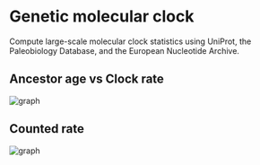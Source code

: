 Genetic molecular clock
=======================
Compute large-scale molecular clock statistics using UniProt, the Paleobiology
Database, and the European Nucleotide Archive.

Ancestor age vs Clock rate
--------------------------
![graph](https://rawgit.com/hermanbergwerf/molecular-clock/master/doc/HBB_age_vs_rate.svg)

Counted rate
------------
![graph](https://rawgit.com/hermanbergwerf/molecular-clock/master/doc/HBB_counted_rate.svg)
